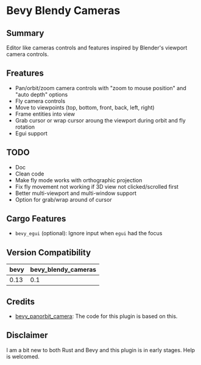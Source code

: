 # Bevy Blendy Cameras

## Summary

Editor like cameras controls and features inspired by Blender's viewport 
camera controls.

## Freatures

- Pan/orbit/zoom camera controls with "zoom to mouse position" and 
  "auto depth" options
- Fly camera controls
- Move to viewpoints (top, bottom, front, back, left, right)
- Frame entities into view
- Grab cursor or wrap cursor aroung the viewport during orbit and fly rotation
- Egui support

## TODO

- Doc
- Clean code
- Make fly mode works with orthographic projection
- Fix fly movement not working if 3D view not clicked/scrolled first
- Better multi-viewport and multi-window support
- Option for grab/wrap around of cursor

## Cargo Features

- `bevy_egui` (optional): Ignore input when `egui` had the focus

## Version Compatibility

| bevy | bevy_blendy_cameras |
|------|---------------------|
| 0.13 | 0.1                 |

## Credits

- [bevy_panorbit_camera](https://github.com/Plong/bevy_panorbit_camera): The 
code for this plugin is based on this.

## Disclaimer

I am a bit new to both Rust and Bevy and this plugin is in early stages. Help 
is welcomed.
